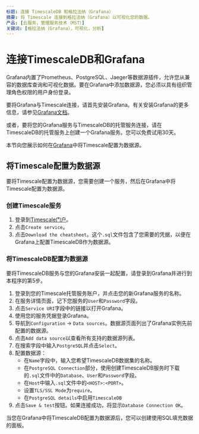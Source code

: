 ```yaml
---
标题: 连接 TimescaleDB 和格拉法纳（Grafana）
摘要: 将 Timescale 连接到格拉法纳（Grafana）以可视化您的数据。
产品: [云服务，管理服务技术（MST）]
关键词: [格拉法纳（Grafana），可视化，分析]
---
```


# 连接TimescaleDB和Grafana

Grafana内置了Prometheus、PostgreSQL、Jaeger等数据源插件，允许您从兼容的数据库查询和可视化数据。要在Grafana中添加数据源，您必须以具有组织管理角色权限的用户身份登录。

要将Grafana与Timescale连接，请首先安装Grafana。有关安装Grafana的更多信息，请参见[Grafana文档][grafana-install]。

或者，要将您的Grafana服务与TimescaleDB的托管服务连接，请在TimescaleDB的托管服务上创建一个Grafana服务。您可以免费试用30天。

本节向您展示如何在[Grafana][grafana-homepage]中将Timescale配置为数据源。

## 将Timescale配置为数据源

要将Timescale配置为数据源，您需要创建一个服务，然后在Grafana中将Timescale配置为数据源。

<Procedure>

### 创建Timescale服务

1.  登录到[Timescale门户][tsc-portal]。
2.  点击`Create service`。
3.  点击`Download the cheatsheet`。这个`.sql`文件包含了您需要的凭据，以便在Grafana上配置TimescaleDB作为数据源。

</Procedure>

<Procedure>

### 将TimescaleDB配置为数据源

要将TimescaleDB服务与您的Grafana安装一起配置，请登录到Grafana并进行到本程序的第5步。

1.  登录到您的Timescale托管服务账户，并点击您的新Grafana服务的名称。
2.  在服务详情页面，记下您服务的`User`和`Password`字段。
3.  点击`Service URI`字段中的链接以打开Grafana。
4.  使用您的服务凭据登录Grafana。
5.  导航到`Configuration` → `Data sources`。数据源页面列出了Grafana实例先前配置的数据源。
6.  点击`Add data source`以查看所有支持的数据源列表。
7.  在搜索字段中输入`PostgreSQL`并点击`Select`。
8.  配置数据源：
    *   在`Name`字段中，输入您希望TimescaleDB数据集的名称。
    *   在`PostgreSQL Connection`部分，使用创建TimescaleDB服务时下载的`.sql`文件中的`Database`、`User`和`Password`字段。
    *   在`Host`中输入`.sql`文件中的`<HOST>:<PORT>`。
    *   设置`TLS/SSL Mode`为`require`。
    *   在`PostgreSQL details`中启用`TimescaleDB`
9.  点击`Save & test`按钮。如果连接成功，将显示`Database Connection OK`。

</Procedure>

当您在Grafana中将TimescaleDB配置为数据源后，您可以创建使用SQL填充数据的面板。

[grafana-homepage]: https://grafana.com/ 
[tsc-portal]: https://console.cloud.timescale.com/ 
[grafana-install]: https://grafana.com/docs/grafana/latest/installation/

